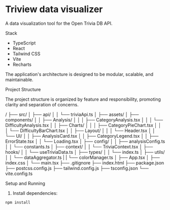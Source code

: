 # Triview data visualizer

A data visualization tool for the Open Trivia DB API.

Stack

* TypeScript
* React
* Tailwind CSS
* Vite
* Recharts

The application's architecture is designed to be modular, scalable, and maintainable.


Project Structure

The project structure is organized by feature and responsibility, promoting clarity and separation of concerns.

/
├── src/
│ ├── api/
│ │ └── triviaApi.ts
│ ├── assets/
│ ├── components/
│ │ ├── Analysis/
│ │ │ ├── CategoryAnalysis.tsx
│ │ │ └── DifficultyAnalysis.tsx
│ │ ├── Charts/
│ │ │ ├── CategoryPieChart.tsx
│ │ │ └── DifficultyBarChart.tsx
│ │ ├── Layout/
│ │ │ └── Header.tsx
│ │ └── UI/
│ │ ├── AnalysisCard.tsx
│ │ ├── CategoryLegend.tsx
│ │ ├── ErrorState.tsx
│ │ └── Loading.tsx
│ ├── config/
│ │ ├── analysisConfig.ts
│ │ └── constants.ts
│ ├── context/
│ │ └── TriviaContext.tsx
│ ├── hooks/
│ │ └── useTriviaData.ts
│ ├── types/
│ │ └── index.ts
│ ├── utils/
│ │ └── dataAggregator.ts
| | └── colorManager.ts
│ ├── App.tsx
│ ├── index.css
│ └── main.tsx
├── .gitignore
├── index.html
├── package.json
├── postcss.config.js
├── tailwind.config.js
├── tsconfig.json
└── vite.config.ts

Setup and Running

1. Install dependencies:

 ```sh
 npm install